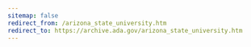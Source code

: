 ```yaml
---
sitemap: false 
redirect_from: /arizona_state_university.htm 
redirect_to: https://archive.ada.gov/arizona_state_university.htm 
---
```

